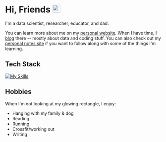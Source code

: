 # Hi, Friends <img src="https://media.giphy.com/media/hvRJCLFzcasrR4ia7z/giphy.gif" width="25">

I'm a data scientist, researcher, educator, and dad.

You can learn more about me on my [personal website](https://www.ericekholm.com/). When I have time, I [blog](https://www.ericekholm.com/blog.html) there -- mostly about data and coding stuff. You can also check out my [personal notes site](https://leakybrain.ericekholm.com/) if you want to follow along with some of the things I'm learning.

## Tech Stack

[![My Skills](https://skillicons.dev/icons?i=r,py,julia,go,git,docker,gcp)](https://skillicons.dev)

## Hobbies 

When I'm not looking at my glowing rectangle, I enjoy:

- Hanging with my family & dog
- Reading
- Running
- Crossfit/working out
- Writing
